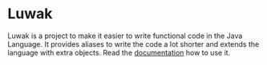 # Luwak

Luwak is a project to make it easier to write functional code in the Java Language. It provides aliases to write the code a lot shorter and extends the language with extra objects. Read the [documentation](https://jcorenl.github.io/luwak/) how to use it.
